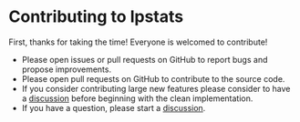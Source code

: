 # Contributing to lpstats

First, thanks for taking the time! Everyone is welcomed to contribute!

- Please open issues or pull requests on GitHub to report bugs and propose improvements.
- Please open pull requests on GitHub to contribute to the source code.
- If you consider contributing large new features please consider to have a [discussion](https://github.com/thorstenrie/lpstats/discussions) before beginning with the clean implementation.
- If you have a question, please start a [discussion](https://github.com/thorstenrie/lpstats/discussions).
